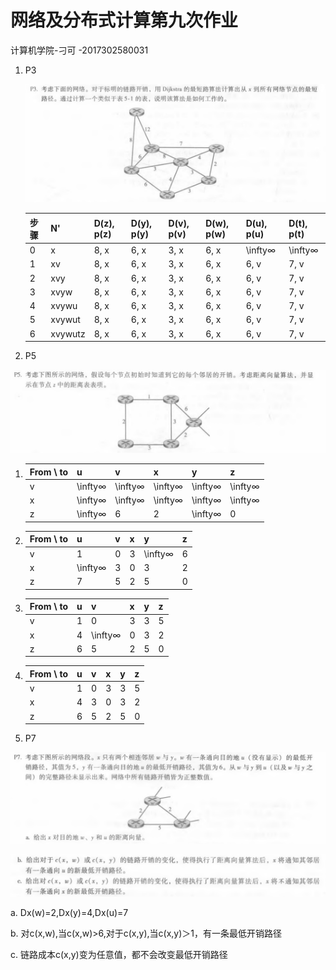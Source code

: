 # 网络及分布式计算第九次作业

计算机学院-刁可 -2017302580031

1. P3

   ![image-20200513162234245](网络及分布式计算第九次作业.assets/image-20200513162234245.png)

   | 步骤 | N'      | D(z), p(z) | D(y), p(y) | D(v), p(v) | D(w), p(w) | D(u), p(u) | D(t), p(t) |
   | ---- | ------- | ---------- | ---------- | ---------- | ---------- | ---------- | ---------- |
   | 0    | x       | 8, x       | 6, x       | 3, x       | 6, x       | \infty∞    | \infty∞    |
   | 1    | xv      | 8, x       | 6, x       | 3, x       | 6, x       | 6, v       | 7, v       |
   | 2    | xvy     | 8, x       | 6, x       | 3, x       | 6, x       | 6, v       | 7, v       |
   | 3    | xvyw    | 8, x       | 6, x       | 3, x       | 6, x       | 6, v       | 7, v       |
   | 4    | xvywu   | 8, x       | 6, x       | 3, x       | 6, x       | 6, v       | 7, v       |
   | 5    | xvywut  | 8, x       | 6, x       | 3, x       | 6, x       | 6, v       | 7, v       |
   | 6    | xvywutz | 8, x       | 6, x       | 3, x       | 6, x       | 6, v       | 7, v       |

2.  P5

   ![image-20200513163451123](网络及分布式计算第九次作业.assets/image-20200513163451123.png)

   1. | From \ to | u       | v       | x       | y       | z       |
      | --------- | ------- | ------- | ------- | ------- | ------- |
      | v         | \infty∞ | \infty∞ | \infty∞ | \infty∞ | \infty∞ |
      | x         | \infty∞ | \infty∞ | \infty∞ | \infty∞ | \infty∞ |
      | z         | \infty∞ | 6       | 2       | \infty∞ | 0       |

   2. | From \ to | u       | v    | x    | y       | z    |
      | --------- | ------- | ---- | ---- | ------- | ---- |
      | v         | 1       | 0    | 3    | \infty∞ | 6    |
      | x         | \infty∞ | 3    | 0    | 3       | 2    |
      | z         | 7       | 5    | 2    | 5       | 0    |

   3. | From \ to | u    | v       | x    | y    | z    |
      | --------- | ---- | ------- | ---- | ---- | ---- |
      | v         | 1    | 0       | 3    | 3    | 5    |
      | x         | 4    | \infty∞ | 0    | 3    | 2    |
      | z         | 6    | 5       | 2    | 5    | 0    |

   4. | From \ to | u    | v    | x    | y    | z    |
      | --------- | ---- | ---- | ---- | ---- | ---- |
      | v         | 1    | 0    | 3    | 3    | 5    |
      | x         | 4    | 3    | 0    | 3    | 2    |
      | z         | 6    | 5    | 2    | 5    | 0    |

3.  P7

   ![image-20200513164508406](网络及分布式计算第九次作业.assets/image-20200513164508406.png)

   ![image-20200513164528118](网络及分布式计算第九次作业.assets/image-20200513164528118.png)

   a.  Dx(w)=2,Dx(y)=4,Dx(u)=7

   b. 对c(x,w),当c(x,w)>6,对于c(x,y),当c(x,y)＞1，有一条最低开销路径

   c. 链路成本c(x,y)变为任意值，都不会改变最低开销路径

